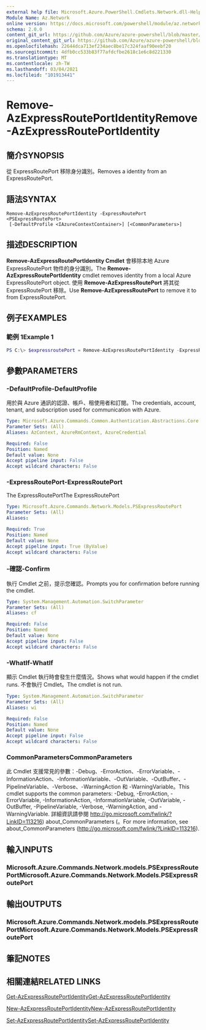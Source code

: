 ```yaml
---
external help file: Microsoft.Azure.PowerShell.Cmdlets.Network.dll-Help.xml
Module Name: Az.Network
online version: https://docs.microsoft.com/powershell/module/az.network/remove-azexpressrouteportidentity
schema: 2.0.0
content_git_url: https://github.com/Azure/azure-powershell/blob/master/src/Network/Network/help/Remove-AzExpressRoutePortIdentity.md
original_content_git_url: https://github.com/Azure/azure-powershell/blob/master/src/Network/Network/help/Remove-AzExpressRoutePortIdentity.md
ms.openlocfilehash: 22644dca713ef234aec8be17c324faaf90eebf20
ms.sourcegitcommit: 4dfb0cc533b83f77afdcfbe2618c1e6c8d221330
ms.translationtype: MT
ms.contentlocale: zh-TW
ms.lasthandoff: 03/04/2021
ms.locfileid: "101913441"
---
```

# <span data-ttu-id="7d1c0-101">Remove-AzExpressRoutePortIdentity</span><span class="sxs-lookup"><span data-stu-id="7d1c0-101">Remove-AzExpressRoutePortIdentity</span></span>

## <span data-ttu-id="7d1c0-102">簡介</span><span class="sxs-lookup"><span data-stu-id="7d1c0-102">SYNOPSIS</span></span>
<span data-ttu-id="7d1c0-103">從 ExpressRoutePort 移除身分識別。</span><span class="sxs-lookup"><span data-stu-id="7d1c0-103">Removes a identity from an ExpressRoutePort.</span></span>

## <span data-ttu-id="7d1c0-104">語法</span><span class="sxs-lookup"><span data-stu-id="7d1c0-104">SYNTAX</span></span>

```
Remove-AzExpressRoutePortIdentity -ExpressRoutePort <PSExpressRoutePort>
 [-DefaultProfile <IAzureContextContainer>] [<CommonParameters>]
```

## <span data-ttu-id="7d1c0-105">描述</span><span class="sxs-lookup"><span data-stu-id="7d1c0-105">DESCRIPTION</span></span>
<span data-ttu-id="7d1c0-106">**Remove-AzExpressRoutePortIdentity Cmdlet** 會移除本地 Azure ExpressRoutePort 物件的身分識別。</span><span class="sxs-lookup"><span data-stu-id="7d1c0-106">The **Remove-AzExpressRoutePortIdentity** cmdlet removes identity from a local Azure ExpressRoutePort object.</span></span> <span data-ttu-id="7d1c0-107">使用 **Remove-AzExpressRoutePort** 將其從 ExpressRoutePort 移除。</span><span class="sxs-lookup"><span data-stu-id="7d1c0-107">Use **Remove-AzExpressRoutePort** to remove it to from ExpressRoutePort.</span></span>

## <span data-ttu-id="7d1c0-108">例子</span><span class="sxs-lookup"><span data-stu-id="7d1c0-108">EXAMPLES</span></span>

### <span data-ttu-id="7d1c0-109">範例 1</span><span class="sxs-lookup"><span data-stu-id="7d1c0-109">Example 1</span></span>
```powershell
PS C:\> $expressroutePort = Remove-AzExpressRoutePortIdentity -ExpressRoutePort $expressroutePort
```

## <span data-ttu-id="7d1c0-110">參數</span><span class="sxs-lookup"><span data-stu-id="7d1c0-110">PARAMETERS</span></span>

### <span data-ttu-id="7d1c0-111">-DefaultProfile</span><span class="sxs-lookup"><span data-stu-id="7d1c0-111">-DefaultProfile</span></span>
<span data-ttu-id="7d1c0-112">用於與 Azure 通訊的認證、帳戶、租使用者和訂閱。</span><span class="sxs-lookup"><span data-stu-id="7d1c0-112">The credentials, account, tenant, and subscription used for communication with Azure.</span></span>

```yaml
Type: Microsoft.Azure.Commands.Common.Authentication.Abstractions.Core.IAzureContextContainer
Parameter Sets: (All)
Aliases: AzContext, AzureRmContext, AzureCredential

Required: False
Position: Named
Default value: None
Accept pipeline input: False
Accept wildcard characters: False
```

### <span data-ttu-id="7d1c0-113">-ExpressRoutePort</span><span class="sxs-lookup"><span data-stu-id="7d1c0-113">-ExpressRoutePort</span></span>
<span data-ttu-id="7d1c0-114">The ExpressRoutePort</span><span class="sxs-lookup"><span data-stu-id="7d1c0-114">The ExpressRoutePort</span></span>

```yaml
Type: Microsoft.Azure.Commands.Network.Models.PSExpressRoutePort
Parameter Sets: (All)
Aliases:

Required: True
Position: Named
Default value: None
Accept pipeline input: True (ByValue)
Accept wildcard characters: False
```

### <span data-ttu-id="7d1c0-115">-確認</span><span class="sxs-lookup"><span data-stu-id="7d1c0-115">-Confirm</span></span>
<span data-ttu-id="7d1c0-116">執行 Cmdlet 之前，提示您確認。</span><span class="sxs-lookup"><span data-stu-id="7d1c0-116">Prompts you for confirmation before running the cmdlet.</span></span>

```yaml
Type: System.Management.Automation.SwitchParameter
Parameter Sets: (All)
Aliases: cf

Required: False
Position: Named
Default value: None
Accept pipeline input: False
Accept wildcard characters: False
```

### <span data-ttu-id="7d1c0-117">-WhatIf</span><span class="sxs-lookup"><span data-stu-id="7d1c0-117">-WhatIf</span></span>
<span data-ttu-id="7d1c0-118">顯示 Cmdlet 執行時會發生什麼情況。</span><span class="sxs-lookup"><span data-stu-id="7d1c0-118">Shows what would happen if the cmdlet runs.</span></span>
<span data-ttu-id="7d1c0-119">不會執行 Cmdlet。</span><span class="sxs-lookup"><span data-stu-id="7d1c0-119">The cmdlet is not run.</span></span>

```yaml
Type: System.Management.Automation.SwitchParameter
Parameter Sets: (All)
Aliases: wi

Required: False
Position: Named
Default value: None
Accept pipeline input: False
Accept wildcard characters: False
```

### <span data-ttu-id="7d1c0-120">CommonParameters</span><span class="sxs-lookup"><span data-stu-id="7d1c0-120">CommonParameters</span></span>
<span data-ttu-id="7d1c0-121">此 Cmdlet 支援常見的參數：-Debug、-ErrorAction、-ErrorVariable、-InformationAction、-InformationVariable、-OutVariable、-OutBuffer、-PipelineVariable、-Verbose、-WarningAction 和 -WarningVariable。</span><span class="sxs-lookup"><span data-stu-id="7d1c0-121">This cmdlet supports the common parameters: -Debug, -ErrorAction, -ErrorVariable, -InformationAction, -InformationVariable, -OutVariable, -OutBuffer, -PipelineVariable, -Verbose, -WarningAction, and -WarningVariable.</span></span> <span data-ttu-id="7d1c0-122">詳細資訊請參閱 http://go.microsoft.com/fwlink/?LinkID=113216) about_CommonParameters (。</span><span class="sxs-lookup"><span data-stu-id="7d1c0-122">For more information, see about_CommonParameters (http://go.microsoft.com/fwlink/?LinkID=113216).</span></span>


## <span data-ttu-id="7d1c0-123">輸入</span><span class="sxs-lookup"><span data-stu-id="7d1c0-123">INPUTS</span></span>

### <span data-ttu-id="7d1c0-124">Microsoft.Azure.Commands.Network.models.PSExpressRoutePort</span><span class="sxs-lookup"><span data-stu-id="7d1c0-124">Microsoft.Azure.Commands.Network.Models.PSExpressRoutePort</span></span>

## <span data-ttu-id="7d1c0-125">輸出</span><span class="sxs-lookup"><span data-stu-id="7d1c0-125">OUTPUTS</span></span>

### <span data-ttu-id="7d1c0-126">Microsoft.Azure.Commands.Network.models.PSExpressRoutePort</span><span class="sxs-lookup"><span data-stu-id="7d1c0-126">Microsoft.Azure.Commands.Network.Models.PSExpressRoutePort</span></span>

## <span data-ttu-id="7d1c0-127">筆記</span><span class="sxs-lookup"><span data-stu-id="7d1c0-127">NOTES</span></span>

## <span data-ttu-id="7d1c0-128">相關連結</span><span class="sxs-lookup"><span data-stu-id="7d1c0-128">RELATED LINKS</span></span>
[<span data-ttu-id="7d1c0-129">Get-AzExpressRoutePortIdentity</span><span class="sxs-lookup"><span data-stu-id="7d1c0-129">Get-AzExpressRoutePortIdentity</span></span>](./Get-AzExpressRoutePortIdentity.md)

[<span data-ttu-id="7d1c0-130">New-AzExpressRoutePortIdentity</span><span class="sxs-lookup"><span data-stu-id="7d1c0-130">New-AzExpressRoutePortIdentity</span></span>](./New-AzExpressRoutePortIdentity.md)

[<span data-ttu-id="7d1c0-131">Set-AzExpressRoutePortIdentity</span><span class="sxs-lookup"><span data-stu-id="7d1c0-131">Set-AzExpressRoutePortIdentity</span></span>](./Set-AzExpressRoutePortIdentity.md)
